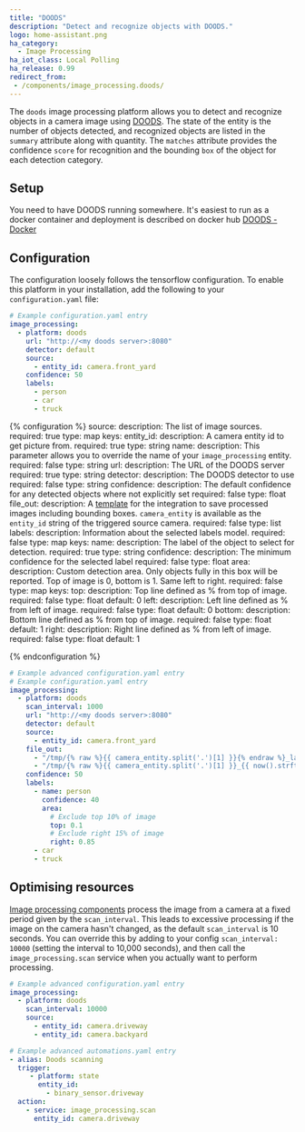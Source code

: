 ```yaml
---
title: "DOODS"
description: "Detect and recognize objects with DOODS."
logo: home-assistant.png
ha_category:
  - Image Processing
ha_iot_class: Local Polling
ha_release: 0.99
redirect_from:
 - /components/image_processing.doods/
---
```


The `doods` image processing platform allows you to detect and recognize objects in a camera image using [DOODS](https://github.com/snowzach/doods/). The state of the entity is the number of objects detected, and recognized objects are listed in the `summary` attribute along with quantity. The `matches` attribute provides the confidence `score` for recognition and the bounding `box` of the object for each detection category.

## Setup

You need to have DOODS running somewhere. It's easiest to run as a docker container and deployment is described on docker hub 
[DOODS - Docker](https://hub.docker.com/r/snowzach/doods)

## Configuration

The configuration loosely follows the tensorflow configuration. To enable this platform in your installation, add the following to your `configuration.yaml` file:

```yaml
# Example configuration.yaml entry
image_processing:
  - platform: doods
    url: "http://<my doods server>:8080"
    detector: default
    source:
      - entity_id: camera.front_yard
    confidence: 50
    labels:
      - person
      - car
      - truck
```

{% configuration %}
source:
  description: The list of image sources.
  required: true
  type: map
  keys:
    entity_id:
      description: A camera entity id to get picture from.
      required: true
      type: string
    name:
      description: This parameter allows you to override the name of your `image_processing` entity.
      required: false
      type: string
url:
    description: The URL of the DOODS server
    required: true
    type: string
detector:
    description: The DOODS detector to use
    required: false
    type: string
confidence:
    description: The default confidence for any detected objects where not explicitly set
    required: false
    type: float
file_out:
    description: A [template](/docs/configuration/templating/#processing-incoming-data) for the integration to save processed images including bounding boxes. `camera_entity` is available as the `entity_id` string of the triggered source camera.
    required: false
    type: list
labels:
    description: Information about the selected labels model.
    required: false
    type: map
    keys:
      name:
        description: The label of the object to select for detection.
        required: true
        type: string
      confidence:
       description: The minimum confidence for the selected label
       required: false
       type: float
      area:
        description: Custom detection area. Only objects fully in this box will be reported. Top of image is 0, bottom is 1.  Same left to right.
        required: false
        type: map
        keys:
          top:
            description: Top line defined as % from top of image.
            required: false
            type: float
            default: 0
          left:
            description: Left line defined as % from left of image.
            required: false
            type: float
            default: 0
          bottom:
            description: Bottom line defined as % from top of image.
            required: false
            type: float
            default: 1
          right:
            description: Right line defined as % from left of image.
            required: false
            type: float
            default: 1

{% endconfiguration %}

```yaml
# Example advanced configuration.yaml entry
# Example configuration.yaml entry
image_processing:
  - platform: doods
    scan_interval: 1000
    url: "http://<my doods server>:8080"
    detector: default
    source:
      - entity_id: camera.front_yard
    file_out:
      - "/tmp/{% raw %}{{ camera_entity.split('.')[1] }}{% endraw %}_latest.jpg"
      - "/tmp/{% raw %}{{ camera_entity.split('.')[1] }}_{{ now().strftime('%Y%m%d_%H%M%S') }}{% endraw %}.jpg"
    confidence: 50
    labels:
      - name: person
        confidence: 40
        area:
          # Exclude top 10% of image
          top: 0.1
          # Exclude right 15% of image
          right: 0.85
      - car
      - truck
```

## Optimising resources

[Image processing components](/components/image_processing/) process the image from a camera at a fixed period given by the `scan_interval`. This leads to excessive processing if the image on the camera hasn't changed, as the default `scan_interval` is 10 seconds. You can override this by adding to your config `scan_interval: 10000` (setting the interval to 10,000 seconds), and then call the `image_processing.scan` service when you actually want to perform processing.

```yaml
# Example advanced configuration.yaml entry
image_processing:
  - platform: doods
    scan_interval: 10000
    source:
      - entity_id: camera.driveway
      - entity_id: camera.backyard
```

```yaml
# Example advanced automations.yaml entry
- alias: Doods scanning
  trigger:
     - platform: state
       entity_id:
         - binary_sensor.driveway
  action:
    - service: image_processing.scan
      entity_id: camera.driveway
```

